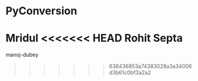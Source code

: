 # PyConversion
Mridul
<<<<<<< HEAD
Rohit Septa
=======
manoj-dubey
>>>>>>> 636436853a74383028a3a34006d3b61c0bf3a2a2
